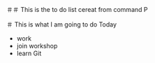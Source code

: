 ＃＃ This is the to do list cereat from command P

＃ This is what I am going to do Today

- work
- join workshop
- learn Git